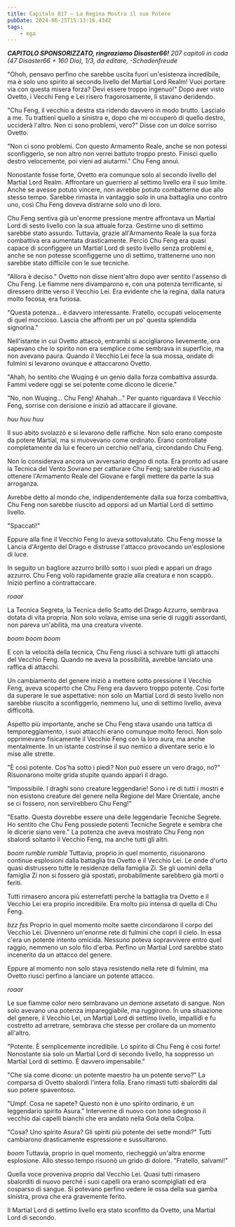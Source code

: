 ```yaml
---
title: Capitolo 817 – La Regina Mostra il suo Potere
pubDate: 2024-06-25T15:13:16.434Z
tags:
    - mga
---
```



<em><strong>CAPITOLO SPONSORIZZATO, ringraziamo Disaster66!</strong>
207 capitoli in coda (47 Disaster66 + 160 Dio), 1/3,
da editare,
-Schadenfreude</em>


"Ohoh, pensavo perfino che sarebbe uscita fuori un'esistenza incredibile, ma è solo uno spirito al secondo livello del Martial Lord Realm! Vuoi portare via con questa misera forza? Devi essere troppo ingenuo!" Dopo aver visto Ovetto, i Vecchi Feng e Lei risero fragorosamente, li stavano deridendo.


"Chu Feng, il vecchio a destra sta ridendo davvero in modo brutto. Lascialo a me. Tu trattieni quello a sinistra e, dopo che mi occuperò di quello destro, ucciderà l'altro. Non ci sono problemi, vero?" Disse con un dolce sorriso Ovetto.


"Non ci sono problemi. Con questo Armamento Reale, anche se non potessi sconfiggerlo, se non altro non verrei battuto troppo presto. Finisci quello destro velocemente, poi vieni ad aiutarmi." Chu Feng annuì.


Nonostante fosse forte, Ovetto era comunque solo al secondo livello del Martial Lord Realm. Affrontare un guerriero al settimo livello era il suo limite. Anche se avesse potuto vincere, non avrebbe potuto combatterne due allo stesso tempo. Sarebbe rimasta in vantaggio solo in una battaglia uno contro uno, così Chu Feng doveva distrarne solo uno di loro.


Chu Feng sentiva già un'enorme pressione mentre affrontava un Martial Lord di sesto livello con la sua attuale forza. Gestirne uno di settimo sarebbe stato assurdo. Tuttavia, grazie all'Armamento Reale la sua forza combattiva era aumentata drasticamente. Perciò Chu Feng era quasi capace di sconfiggere un Martial Lord di sesto livello senza problemi e, anche se non potesse sconfiggerne uno di settimo, trattenerne uno non sarebbe stato difficile con le sue tecniche.


"Allora è deciso." Ovetto non disse nient'altro dopo aver sentito l'assenso di Chu Feng. Le fiamme nere divamparono e, con una potenza terrificante, si diressero dritte verso il Vecchio Lei. Era evidente che la regina, dalla natura molto focosa, era furiosa.


"Questa potenza... è davvero interessante. Fratello, occupati velocemente di quel moccioso. Lascia che affronti per un po' questa splendida signorina."


Nell'istante in cui Ovetto attaccò, entrambi si accigliarono lievemente, ora sapevano che lo spirito non era semplice come sembrava in superficie, ma non avevano paura. Quando il Vecchio Lei fece la sua mossa, ondate di fulmini si levarono ovunque e attaccarono Ovetto.


"Ahah, ho sentito che Wuqing è un genio dalla forza combattiva assurda. Fammi vedere oggi se sei potente come dicono le dicerie."


"No, non Wuqing... Chu Feng! Ahahah..." Per quanto riguardava il Vecchio Feng, sorrise con derisione e iniziò ad attaccare il giovane.


*huu huu huu*


Il suo abito svolazzò e si levarono delle raffiche. Non solo erano composte da potere Martial, ma si muovevano come ordinato. Erano controllate completamente da lui e fecero un cerchio nell'aria, circondando Chu Feng.


Non lo considerava ancora un avversario degno di nota. Era pronto ad usare la Tecnica del Vento Sovrano per catturare Chu Feng; sarebbe riuscito ad ottenere l'Armamento Reale del Giovane e fargli mettere da parte la sua arroganza.


Avrebbe detto al mondo che, indipendentemente dalla sua forza combattiva, Chu Feng  non sarebbe riuscito ad opporsi ad un Martial Lord di settimo livello.


"Spaccati!"


Eppure alla fine il Vecchio Feng lo aveva sottovalutato. Chu Feng mosse la Lancia d'Argento del Drago e distrusse l'attacco provocando un'esplosione di luce.


In seguito un bagliore azzurro brillò sotto i suoi piedi e apparì un drago azzurro. Chu Feng volò rapidamente grazie alla creatura e non scappò. Iniziò perfino a contrattaccare.


*roaar*


La Tecnica Segreta, la Tecnica dello Scatto del Drago Azzurro, sembrava dotata di vita propria. Non solo volava, emise una serie di ruggiti assordanti, non pareva un'abilità, ma una creatura vivente.


*boom boom boom*


E con la velocità della tecnica, Chu Feng riuscì a schivare tutti gli attacchi del Vecchio Feng. Quando ne aveva la possibilità, avrebbe lanciato una raffica di attacchi.


Un cambiamento del genere iniziò a mettere sotto pressione il Vecchio Feng, aveva scoperto che Chu Feng era davvero troppo potente. Così forte da superare le sue aspettative: non solo un Martial Lord di sesto livello non sarebbe riuscito a sconfiggerlo, nemmeno lui, uno di settimo livello, aveva difficoltà.


Aspetto più importante, anche se Chu Feng stava usando una tattica di temporeggiamento, i suoi attacchi erano comunque molto feroci. Non solo opprimevano fisicamente il Vecchio Feng con la loro aura, ma anche mentalmente. In un istante costrinse il suo nemico a diventare serio e lo mise alle strette.


"È così potente. Cos'ha sotto i piedi? Non può essere un vero drago, no?" Risuonarono molte grida stupite quando apparì il drago.


"Impossibile. I draghi sono creature leggendarie! Sono i re di tutti i mostri e non esistono creature del genere nella Regione del Mare Orientale, anche se ci fossero, non servirebbero Chu Feng!"


"Esatto. Questa dovrebbe essere una delle leggendarie Tecniche Segrete. Ho sentito che Chu Feng possiede potenti Tecniche Segrete e sembra che le dicerie siano vere." La potenza che aveva mostrato Chu Feng non sbalordì soltanto il Vecchio Feng, ma anche tutti gli altri.


*boom rumble rumble* Tuttavia, proprio in quel momento, risuonarono continue esplosioni dalla battaglia tra Ovetto e il Vecchio Lei. Le onde d'urto quasi distrussero tutte le residenze della famiglia Zi. Se gli uomini della famiglia Zi non si fossero già spostati, probabilmente sarebbero già morti o feriti.


Tutti rimasero ancora più esterrefatti perché la battaglia tra Ovetto e il Vecchio Lei era proprio incredibile. Era molto più intensa di quella di Chu Feng.


*bzz fss* Proprio in quel momento molte saette circondarono il corpo del Vecchio Lei. Divennero un'enorme rete di fulmini che coprì il cielo. In essa c'era un potente intento omicida. Nessuno poteva sopravvivere entro quel raggio, nemmeno un solo filo d'erba. Perfino un Martial Lord sarebbe stato incenerito da un attacco del genere.


Eppure al momento non solo stava resistendo nella rete di fulmini, ma Ovetto riuscì perfino a lanciare un potente attacco.


*roaar*


Le sue fiamme color nero sembravano un demone assetato di sangue. Non solo avevano una potenza impareggiabile, ma ruggirono. In una situazione del genere, il Vecchio Lei, un Martial Lord di settimo livello, impallidì e fu costretto ad arretrare, sembrava che stesse per crollare da un momento all'altro.


"Potente. È semplicemente incredibile. Lo spirito di Chu Feng è così forte! Nonostante sia solo un Martial Lord di secondo livello, ha soppresso un Martial Lord di settimo. È davvero impensabile."


"Che sia come dicono: un potente maestro ha un potente servo?" La comparsa di Ovetto sbalordì l'intera folla. Erano rimasti tutti sbalorditi dal suo potere spaventoso.


"Umpf. Cosa ne sapete? Questo non è uno spirito ordinario, è un leggendario spirito Asura." Intervenne di nuovo con tono sdegnoso il vecchio dai capelli bianchi che era andato nella Gola della Colpa.


"Cosa? Uno spirito Asura? Gli spiriti più potente dei sette mondi?" Tutti cambiarono drasticamente espressione e sussultarono.


*boom* Tuttavia, proprio in quel momento, riecheggiò un'altra enorme esplosione. Allo stesso tempo risuonò un grido di dolore. "Fratello, salvami!"


Quella voce proveniva proprio dal Vecchio Lei. Quasi tutti rimasero sbalorditi di nuovo perché i suoi capelli ora erano scompigliati ed era cosparso di sangue. Si potevano perfino vedere le ossa della sua gamba sinistra, prova che era gravemente ferito.


Il Martial Lord di settimo livello era stato sconfitto da Ovetto, una Martial Lord di secondo.
                                


                                



